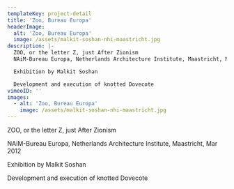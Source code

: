 ```yaml
---
templateKey: project-detail
title: 'Zoo, Bureau Europa'
headerImage:
  alt: 'Zoo, Bureau Europa'
  image: /assets/malkit-soshan-nhi-maastricht.jpg
description: |-
  ZOO, or the letter Z, just After Zionism
  NAiM-Bureau Europa, Netherlands Architecture Institute, Maastricht, Mar 2012

  Exhibition by Malkit Soshan

  Development and execution of knotted Dovecote
vimeoID: ''
images:
  - alt: 'Zoo, Bureau Europa'
    image: /assets/malkit-soshan-nhi-maastricht.jpg
---
```

ZOO, or the letter Z, just After Zionism

NAiM-Bureau Europa, Netherlands Architecture Institute, Maastricht, Mar 2012

Exhibition by Malkit Soshan

Development and execution of knotted Dovecote
